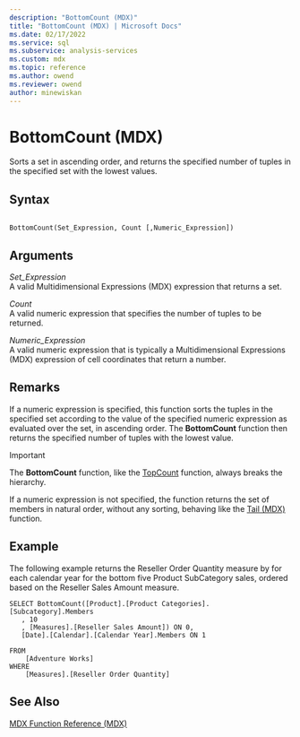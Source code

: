 ```yaml
---
description: "BottomCount (MDX)"
title: "BottomCount (MDX) | Microsoft Docs"
ms.date: 02/17/2022
ms.service: sql
ms.subservice: analysis-services
ms.custom: mdx
ms.topic: reference
ms.author: owend
ms.reviewer: owend
author: minewiskan
---
```

# BottomCount (MDX)


  Sorts a set in ascending order, and returns the specified number of tuples in the specified set with the lowest values.  
  
## Syntax  
  
```  
  
BottomCount(Set_Expression, Count [,Numeric_Expression])  
```  
  
## Arguments  
 *Set_Expression*  
 A valid Multidimensional Expressions (MDX) expression that returns a set.  
  
 *Count*  
 A valid numeric expression that specifies the number of tuples to be returned.  
  
 *Numeric_Expression*  
 A valid numeric expression that is typically a Multidimensional Expressions (MDX) expression of cell coordinates that return a number.  
  
## Remarks  
 If a numeric expression is specified, this function sorts the tuples in the specified set according to the value of the specified numeric expression as evaluated over the set, in ascending order. The **BottomCount** function then returns the specified number of tuples with the lowest value.  
  
> [!IMPORTANT]  
>  The **BottomCount** function, like the [TopCount](../mdx/topcount-mdx.md) function, always breaks the hierarchy.  
  
 If a numeric expression is not specified, the function returns the set of members in natural order, without any sorting, behaving like the [Tail (MDX)](../mdx/tail-mdx.md) function.  
  
## Example  
 The following example returns the Reseller Order Quantity measure by for each calendar year for the bottom five Product SubCategory sales, ordered based on the Reseller Sales Amount measure.  
  
```  
SELECT BottomCount([Product].[Product Categories].[Subcategory].Members  
   , 10  
   , [Measures].[Reseller Sales Amount]) ON 0,  
   [Date].[Calendar].[Calendar Year].Members ON 1  
  
FROM  
    [Adventure Works]  
WHERE  
    [Measures].[Reseller Order Quantity]  
```  
  
## See Also  
 [MDX Function Reference &#40;MDX&#41;](../mdx/mdx-function-reference-mdx.md)  
  
  
